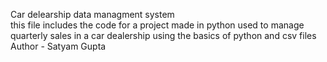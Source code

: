 Car delearship data managment system
<br>
this file includes the code for a project made in python used to manage quarterly sales in a car dealership using the basics of python and csv files
<br>
Author - Satyam Gupta

